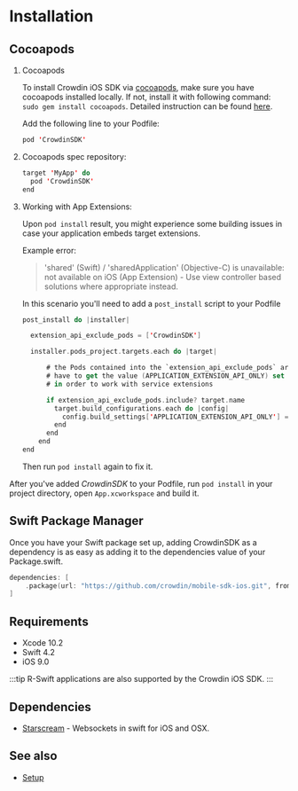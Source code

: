 # Installation

## Cocoapods

1. Cocoapods

   To install Crowdin iOS SDK via [cocoapods](https://cocoapods.org), make sure you have cocoapods installed locally. If not, install it with following command: `sudo gem install cocoapods`. Detailed instruction can be found [here](https://guides.cocoapods.org/using/getting-started.html).

   Add the following line to your Podfile:

   ```swift title="Podfile"
   pod 'CrowdinSDK'
   ```

2. Cocoapods spec repository:

   ```swift
   target 'MyApp' do
     pod 'CrowdinSDK'
   end
   ```

3. Working with App Extensions:

   Upon `pod install` result, you might experience some building issues in case your application embeds target extensions.

   Example error:

   > 'shared' (Swift) / 'sharedApplication' (Objective-C) is unavailable: not available on iOS (App Extension) - Use view controller based solutions where appropriate instead.

   In this scenario you'll need to add a `post_install` script to your Podfile

    ```swift
    post_install do |installer|

      extension_api_exclude_pods = ['CrowdinSDK']

      installer.pods_project.targets.each do |target|

          # the Pods contained into the `extension_api_exclude_pods` array
          # have to get the value (APPLICATION_EXTENSION_API_ONLY) set to NO
          # in order to work with service extensions

          if extension_api_exclude_pods.include? target.name
            target.build_configurations.each do |config|
              config.build_settings['APPLICATION_EXTENSION_API_ONLY'] = 'NO'
            end
          end
        end
    end
    ```

   Then run `pod install` again to fix it.

After you've added *CrowdinSDK* to your Podfile, run `pod install` in your project directory, open `App.xcworkspace` and build it.

## Swift Package Manager

Once you have your Swift package set up, adding CrowdinSDK as a dependency is as easy as adding it to the dependencies value of your Package.swift.

```swift
dependencies: [
    .package(url: "https://github.com/crowdin/mobile-sdk-ios.git", from:"1.4.0")
]
```

## Requirements

* Xcode 10.2
* Swift 4.2
* iOS 9.0

:::tip
R-Swift applications are also supported by the Crowdin iOS SDK.
:::

## Dependencies

* [Starscream](https://github.com/daltoniam/Starscream) - Websockets in swift for iOS and OSX.

## See also

- [Setup](setup.mdx)
